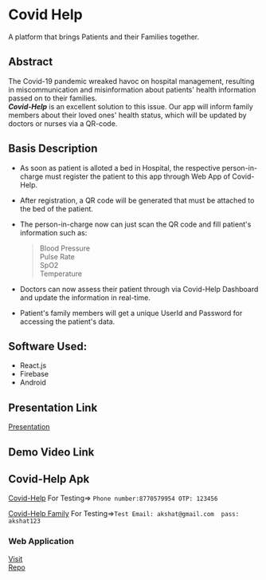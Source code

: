 # Covid Help

A platform that brings Patients and their Families together.

## Abstract

The Covid-19 pandemic wreaked havoc on hospital management, resulting in miscommunication and misinformation about patients' health information passed on to their families.\
***Covid-Help*** is an excellent solution to this issue. Our app will inform family members about their loved ones' health status, which will be updated by doctors or nurses via a QR-code.


## Basis Description

- As soon as patient is alloted a bed in Hospital, the respective person-in-charge must register the patient to this app through Web App of Covid-Help.
- After registration, a QR code will be generated that must be attached to the bed of the patient.
- The person-in-charge now can just scan the QR code and fill patient's information such as:

    >Blood Pressure\
    >Pulse Rate\
    >SpO2\
    >Temperature
- Doctors can now assess their patient through via Covid-Help Dashboard and update the information in real-time.
- Patient's family members will get a unique UserId and Password for accessing the patient's data.

## Software Used:

- React.js
- Firebase
- Android 

## Presentation Link

[Presentation](https://docs.google.com/presentation/d/1lsaCR8ER5tjTsj-sqpbkIe3Jp4-wp0RGdBHr13HoZ9c/edit?usp=sharing)

## Demo Video Link

## Covid-Help Apk

[Covid-Help](https://drive.google.com/file/d/1KqEQFNVgWm9wJwEXiL16GDsoYvhs5VIs/view?usp=sharing)
    For Testing=> `Phone number:8770579954 OTP: 123456`

[Covid-Help Family](https://drive.google.com/file/d/1s9J6RM7KxPjEfTzj8Ucqn_CUsiBZ2lQm/view?usp=sharing)
     For Testing=>`Test Email: akshat@gmail.com  pass: akshat123`

### Web Application
[Visit](https://anuragtech02.github.io/covid-help-admin)\
[Repo](https://github.com/Anuragtech02/covid-help-admin)
